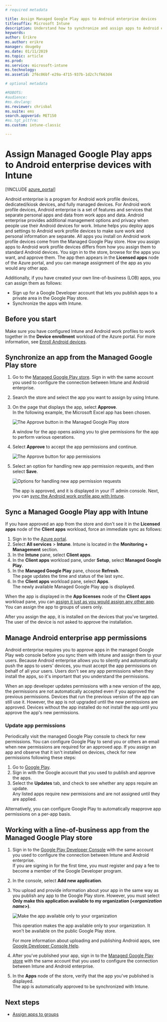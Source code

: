 ```yaml
---
# required metadata

title: Assign Managed Google Play apps to Android enterprise devices 
titlesuffix: Microsoft Intune
description: Understand how to synchronize and assign apps to Android enterprise devices from the Managed Google Play store.
keywords:
author: Erikre
ms.author: erikre
manager: dougeby
ms.date: 01/11/2019
ms.topic: article
ms.prod:
ms.service: microsoft-intune
ms.technology:
ms.assetid: 2f6c06bf-e29a-4715-937b-1d2c7cf663d4

# optional metadata

#ROBOTS:
#audience:
#ms.devlang:
ms.reviewer: chrisbal
ms.suite: ems
search.appverid: MET150
#ms.tgt_pltfrm:
ms.custom: intune-classic

---
```


# Assign Managed Google Play apps to Android enterprise devices with Intune

[!INCLUDE [azure_portal](./includes/azure_portal.md)]

Android enterprise is a program for Android work profile devices, dedicated/kiosk devices, and fully managed devices. For Android work profile devices, Android enterprise is a set of features and services that separate personal apps and data from work apps and data. Android enterprise provides additional management options and privacy when people use their Android devices for work. Intune helps you deploy apps and settings to Android work profile devices to make sure work and personal information are separate. All apps you install on Android work profile devices come from the Managed Google Play store. How you assign apps to Android work profile devices differs from how you assign them to standard Android devices. You sign in to the store, browse for the apps you want, and approve them. The app then appears in the **Licensed apps** node of the Azure portal, and you can manage assignment of the app as you would any other app.

Additionally, if you have created your own line-of-business (LOB) apps, you can assign them as follows:
- Sign up for a Google Developer account that lets you publish apps to a private area in the Google Play store.
- Synchronize the apps with Intune.

## Before you start

Make sure you have configured Intune and Android work profiles to work together in the **Device enrollment** workload of the Azure portal. For more information, see [Enroll Android devices](android-work-profile-enroll.md).

## Synchronize an app from the Managed Google Play store

1. Go to the [Managed Google Play store](https://play.google.com/work). Sign in with the same account you used to configure the connection between Intune and Android enterprise.
2. Search the store and select the app you want to assign by using Intune.
3. On the page that displays the app, select **Approve**.  
    In the following example, the Microsoft Excel app has been chosen.

    ![The Approve button in the Managed Google Play store](media/approve.png)
    
   A window for the app opens asking you to give permissions for the app to perform various operations. 

4. Select **Approve** to accept the app permissions and continue.

    ![The Approve button for app permissions](media/approve-app-permissions.png)

5. Select an option for handling new app permission requests, and then select **Save**.

    ![Options for handling new app permission requests](media/approve-app-settings.png)

    The app is approved, and it is displayed in your IT admin console. Next, you can [sync the Android work profile app with Intune](apps-add-android-for-work.md#sync-a-managed-google-play-app-with-intune). 

## Sync a Managed Google Play app with Intune

If you have approved an app from the store and don't see it in the **Licensed apps** node of the **Client apps** workload, force an immediate sync as follows:

1. Sign in to the [Azure portal](https://portal.azure.com).
2. Select **All services** > **Intune**. Intune is located in the **Monitoring + Management** section.
3. In the **Intune** pane, select **Client apps**.
4. In the **Client apps** workload pane, under **Setup**, select **Managed Google Play**.
5. In the **Managed Google Play** pane, choose **Refresh**.  
    The page updates the time and status of the last sync.
6. In the **Client apps** workload pane, select **Apps**.  
    The newly available Managed Google Play app is displayed.

When the app is displayed in the **App licenses** node of the **Client apps** workload pane, you can [assign it just as you would assign any other app](/intune-azure/manage-apps/deploy-apps). You can assign the app to groups of users only.

After you assign the app, it is installed on the devices that you've targeted. The user of the device is not asked to approve the installation.

## Manage Android enterprise app permissions
Android enterprise requires you to approve apps in the managed Google Play web console before you sync them with Intune and assign them to your users. Because Android enterprise allows you to silently and automatically push the apps to users' devices, you must accept the app permissions on behalf of all your users. Users don't see any app permissions when they install the apps, so it's important that you understand the permissions.

When an app developer updates permissions with a new version of the app, the permissions are not automatically accepted even if you approved the previous permissions. Devices that run the previous version of the app can still use it. However, the app is not upgraded until the new permissions are approved. Devices without the app installed do not install the app until you approve the app's new permissions.

### Update app permissions

Periodically visit the managed Google Play console to check for new permissions. You can configure Google Play to send you or others an email when new permissions are required for an approved app. If you assign an app and observe that it isn't installed on devices, check for new permissions following these steps:

1. Go to [Google Play](https://play.google.com/work).
2. Sign in with the Google account that you used to publish and approve the apps.
3. Select the **Updates** tab, and check to see whether any apps require an update.  
    Any listed apps require new permissions and are not assigned until they are applied.

Alternatively, you can configure Google Play to automatically reapprove app permissions on a per-app basis. 

## Working with a line-of-business app from the Managed Google Play store

1. Sign in to the [Google Play Developer Console](https://play.google.com/apps/publish) with the same account you used to configure the connection between Intune and Android enterprise.  
    If you are signing in for the first time, you must register and pay a fee to become a member of the Google Developer program.
2. In the console, select **Add new application**.
3. You upload and provide information about your app in the same way as you publish any app to the Google Play store. However, you must select **Only make this application available to my organization (<*organization name*>)**.

    ![Make the app available only to your organization](media/restrict.png)

    This operation makes the app available only to your organization. It won't be available on the public Google Play store.

    For more information about uploading and publishing Android apps, see [Google Developer Console Help](https://support.google.com/googleplay/android-developer/answer/113469).
4. After you've published your app, sign in to the [Managed Google Play store](https://play.google.com/work) with the same account that you used to configure the connection between Intune and Android enterprise.
5. In the **Apps** node of the store, verify that the app you've published is displayed.  
    The app is automatically approved to be synchronized with Intune.

## Next steps

- [Assign apps to groups](apps-deploy.md) 

